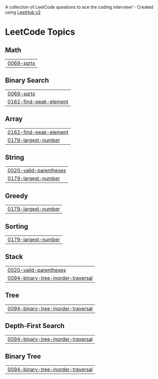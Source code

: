 A collection of LeetCode questions to ace the coding interview! - Created using [LeetHub v2](https://github.com/arunbhardwaj/LeetHub-2.0)
<!---LeetCode Topics Start-->
# LeetCode Topics
## Math
|  |
| ------- |
| [0069-sqrtx](https://github.com/Srineetha14/Leet-Code/tree/master/0069-sqrtx) |
## Binary Search
|  |
| ------- |
| [0069-sqrtx](https://github.com/Srineetha14/Leet-Code/tree/master/0069-sqrtx) |
| [0162-find-peak-element](https://github.com/Srineetha14/Leet-Code/tree/master/0162-find-peak-element) |
## Array
|  |
| ------- |
| [0162-find-peak-element](https://github.com/Srineetha14/Leet-Code/tree/master/0162-find-peak-element) |
| [0179-largest-number](https://github.com/Srineetha14/Leet-Code/tree/master/0179-largest-number) |
## String
|  |
| ------- |
| [0020-valid-parentheses](https://github.com/Srineetha14/Leet-Code/tree/master/0020-valid-parentheses) |
| [0179-largest-number](https://github.com/Srineetha14/Leet-Code/tree/master/0179-largest-number) |
## Greedy
|  |
| ------- |
| [0179-largest-number](https://github.com/Srineetha14/Leet-Code/tree/master/0179-largest-number) |
## Sorting
|  |
| ------- |
| [0179-largest-number](https://github.com/Srineetha14/Leet-Code/tree/master/0179-largest-number) |
## Stack
|  |
| ------- |
| [0020-valid-parentheses](https://github.com/Srineetha14/Leet-Code/tree/master/0020-valid-parentheses) |
| [0094-binary-tree-inorder-traversal](https://github.com/Srineetha14/Leet-Code/tree/master/0094-binary-tree-inorder-traversal) |
## Tree
|  |
| ------- |
| [0094-binary-tree-inorder-traversal](https://github.com/Srineetha14/Leet-Code/tree/master/0094-binary-tree-inorder-traversal) |
## Depth-First Search
|  |
| ------- |
| [0094-binary-tree-inorder-traversal](https://github.com/Srineetha14/Leet-Code/tree/master/0094-binary-tree-inorder-traversal) |
## Binary Tree
|  |
| ------- |
| [0094-binary-tree-inorder-traversal](https://github.com/Srineetha14/Leet-Code/tree/master/0094-binary-tree-inorder-traversal) |
<!---LeetCode Topics End-->